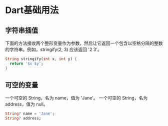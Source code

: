 # Dart基础用法

## 字符串插值

下面的方法接收两个整形变量作为参数，然后让它返回一个包含以空格分隔的整数的字符串。例如，stringify(2, 3) 应该返回 '2 3'。

```dart
String stringify(int x, int y) {
  return '$x $y';
}
```

## 可空的变量

一个可空的 String，名为 name，值为 'Jane'。
一个可空的 String，名为 address，值为 null。

```dart
String? name = 'Jane';
String? address;
```